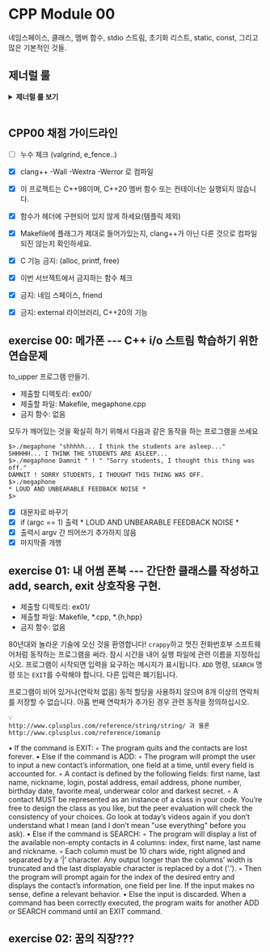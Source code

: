 # CPP Module 00
네임스페이스, 클래스, 멤버 함수, stdio 스트림, 초기화 리스트, static, const, 그리고 많은 기본적인 것들.

## 제너럴 룰

<details>
<summary> <b> 제너럴 룰 보기 </b>  </summary><br>
<div markdown="1">
  
- 헤더 안에 구현된 모든 기능(템플릿의 경우는 제외) 및 보호되지 않은 헤더는 exercise 0점을 의미합니다.
- 모든 **출력은 표준 출력으로** 하며, 특별히 지정하지 않는 한 **개행(\n)으로 끝납니다.**
- 부과된 파일 이름 뒤에는 letter, 클래스 이름, 함수 이름, 메서드 이름이 와야합니다.
- 기억하십시오: 이제 더 이상 C가 아닌 C++로 코딩하고 있습니다. 따라서:
  - 다음 기능은 **금지**되어 있으며 사용시 0점 처리를 받습니다. 묻지도 따지지도 마시오: ***alloc, *printf, free*
  - 기본적으로 표준 라이브러리의 모든 것을 사용할 수 있습니다. **그러나** C++ 버전의 함수를 사용하는 것이 현명할 것입니다.
    당신은 C에 익숙합니다. 당신이 아는 것을 유지하는 대신, C++ 버전의 함수를 사용하는 것이 현명할 것입니다. 결국 이건 새로운 언어입니다.
  - 그리고 **네, 안돼요.** 써도 될 때까지는 STL을 사용할 수 없습니다.(즉, 모듈08 전에는 안됨).
  - 이는 include <algorithm>을 필요로 하는 모든 것은--벡터/리스트/맵/등등--다 안된다는 뜻입니다.
- 명시적으로 금지된 기능 또는 기계의 사용은 묻지도 따지지도 않고 0점 처리됩니다.
- 또한, 달리 명시되지 않는 한 C++ 키워드 **using namespace**및 **friend**는 금지되어 있습니다.
  - 그들의 사용은 질문없이 **-42점**으로 처리 될 것입니다.
- 클래스와 관련된 파일은 달리 명시되지 않는 한 항상 **ClassName.hpp** 및 **ClassName.cpp**입니다.
- Turn-in 디렉토리는 **ex00/**, **ex01/**, ... , **exn/**.
- 예제를 철저하게 읽어야합니다. exercise의 설명에서는 명확하지 않았던 요구 사항을 포함하고 있을 수 있습니다.
  만약 뭔가 모호해 보인다면, 당신이 **C++**를 충분히 이해하지 못한 것입니다.
- 앞에서부터 배운 **C++** 도구는 사용할 수 있으므로, external 라이브러리는 사용할 수 없습니다. 그리고 물어보기 전에 말해드려요:
  - 그것은 또한 **C++11과 파생 모델**, **Boost** 또는 C++ 없으면 못사는 놀라운 기술을 갖춘 친구가 알려준 그 어떤 것도 안된다는 뜻입니다.
- 상당한 양의 클래스들을 제출해야 할 수도 있습니다. 이것은 좋아하는 텍스트 편집기를 스크립팅할 수 없다면 지루해 보일 수 있습니다.
- 시작하기 전에 각 exercise를 **완전히** 읽으십시오! 진짜로요, 읽으세요.
- 사용할 컴파일러는 **clang++**입니다.
- 코드는 다음 플래그를 사용하여 컴파일해야합니다: **-Wall -Wextra -Werror**
- 당신의 각 includes는 다른 includes들과 독립적으로 포함될 수 있어야 합니다. Includes는 분명히 그들이 의존하는 다른 모든 include를 포함해야합니다.
- 궁금할까봐: **C++에서는 코딩 스타일이 적용되지 않습니다.** 원하는 스타일 아무거나 사용 가능, 제한 없음. **하지만, 동료 평가자가 읽을 수 없는 코드는 채점 받을 수 없겠죠**
- 이제 중요한 사항 : 서브젝트에 명시적으로 설명하지 않는 한 **프로그램에 의해 채점되지 않습니다**. 따라서, 여러분은 exercise를 선택하는 방법에 있어서 어느 정도의 자유가 주어집니다. 하지만, 각 exercise의 제한조건에 유의하고, **게으르지 마세요**, 연습문제들이 제공해야되는 **많은 것들을 놓치게 될거예요!**
- 제출하는 파일에 일부 관계없는 파일이 있는 것은 문제가 되지 않습니다. 요청한 파일보다 더 많은 파일로 코드를 분리할 수도 있습니다.
  결과가 프로그램에 의해 채점되지 않는 한, 자유롭게 하세요.
- 비록 서브젝트의 exercise가 짧더라도, 알아야 할 것을 확실히 이해하고, 가능한 최선의 방법으로 풀었다는 것을 확실히 하기 위해 시간을 들이는 것은 가치가 있습니다.
- 오딘의 이름으로, 토르의 이름으로! 머리를 쓰세요!!!
  
 </div> 
 </details>
 <BR>

## CPP00 채점 가이드라인

- [ ]  누수 체크 (valgrind, e_fence..)
- [x]  clang++ -Wall -Wextra -Werror 로 컴파일
- [x]  이 프로젝트는 C++98이며, C++20 멤버 함수 또는 컨테이너는 실행되지 않습니다.
- [x]  함수가 헤더에 구현되어 있지 않게 하세요(템플릭 제외)
- [x]  Makefile에 플래그가 제대로 들어가있는지, clang++가 아닌 다른 것으로 컴파일되진 않는지 확인하세요.
- [x]  C 기능 금지: (alloc, printf, free)
- [x]  이번 서브젝트에서 금지하는 함수 체크
- [x]  금지: 네임 스페이스, friend
- [x]  금지: external 라이브러리, C++20의 기능


## exercise 00: 메가폰 --- C++ i/o 스트림 학습하기 위한 연습문제

to_upper 프로그램 만들기.

- 제출할 디렉토리: ex00/
- 제출할 파일: Makefile, megaphone.cpp
- 금지 함수: 없음

모두가 깨어있는 것을 확실히 하기 위해서
다음과 같은 동작을 하는 프로그램을 쓰세요

~~~
$>./megaphone "shhhhh... I think the students are asleep..."
SHHHHH... I THINK THE STUDENTS ARE ASLEEP...
$>./megaphone Damnit " ! " "Sorry students, I thought this thing was off."
DAMNIT ! SORRY STUDENTS, I THOUGHT THIS THING WAS OFF.
$>./megaphone
* LOUD AND UNBEARABLE FEEDBACK NOISE *
$>
~~~

- [x]  대문자로 바꾸기
- [x]  if (argc == 1) 출력 * LOUD AND UNBEARABLE FEEDBACK NOISE *
- [x]  출력시 argv 간 띄어쓰기 추가하지 않음
- [x]  마지막줄 개행

## exercise 01: 내 어썸 폰북 --- 간단한 클래스를 작성하고 add, search, exit 상호작용 구현.

- 제출할 디렉토리: ex01/
- 제출할 파일: Makefile, *.cpp, *.{h,hpp}
- 금지 함수: 없음

80년대와 놀라운 기술에 오신 것을 환영합니다!
`crappy`하고 멋진 전화번호부 소프트웨어처럼 동작하는 프로그램을 써라.
잠시 시간을 내어 실행 파일에 관련 이름을 지정하십시오.
프로그램이 시작되면 입력을 요구하는 메시지가 표시됩니다.
`ADD` 명령, `SEARCH` 명령 또는 `EXIT`를 수락해야 합니다. 다른 입력은 폐기됩니다.

프로그램이 비어 있거나(연락처 없음) 동적 할당을 사용하지 않으며 8개 이상의 연락처를 저장할 수 없습니다.
아홉 번째 연락처가 추가된 경우 관련 동작을 정의하십시오.

~~~
💡
http://www.cplusplus.com/reference/string/string/ 과 물론
http://www.cplusplus.com/reference/iomanip
~~~

• If the command is EXIT:
◦ The program quits and the contacts are lost forever.
• Else if the command is ADD:
◦ The program will prompt the user to input a new contact’s information, one
field at a time, until every field is accounted for.
◦ A contact is defined by the following fields: first name, last name, nickname,
login, postal address, email address, phone number, birthday date, favorite
meal, underwear color and darkest secret.
◦ A contact MUST be represented as an instance of a class in your code. You’re
free to design the class as you like, but the peer evaluation will check the
consistency of your choices. Go look at today’s videos again if you don’t
understand what I mean (and I don’t mean "use everything" before you ask).
• Else if the command is SEARCH:
◦ The program will display a list of the available non-empty contacts in 4
columns: index, first name, last name and nickname.
◦ Each column must be 10 chars wide, right aligned and separated by a ’|’
character. Any output longer than the columns’ width is truncated and the
last displayable character is replaced by a dot (’.’).
◦ Then the program will prompt again for the index of the desired entry and
displays the contact’s information, one field per line. If the input makes no
sense, define a relevant behavior.
• Else the input is discarded.
When a command has been correctly executed, the program waits for another ADD or
SEARCH command until an EXIT command.

## exercise 02: 꿈의 직장???
